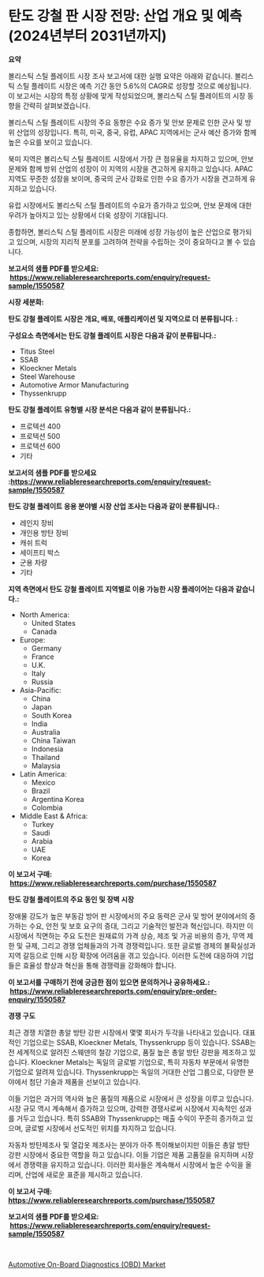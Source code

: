 <p><h1>탄도 강철 판 시장 전망: 산업 개요 및 예측 (2024년부터 2031년까지)</h1></p><p><strong>요약</strong></p>
<p><p>볼리스틱 스틸 플레이트 시장 조사 보고서에 대한 실행 요약은 아래와 같습니다. 볼리스틱 스틸 플레이트 시장은 예측 기간 동안 5.6%의 CAGR로 성장할 것으로 예상됩니다. 이 보고서는 시장의 특정 상황에 맞게 작성되었으며, 볼리스틱 스틸 플레이트의 시장 동향을 간략히 살펴보겠습니다.</p><p>볼리스틱 스틸 플레이트 시장의 주요 동향은 수요 증가 및 안보 문제로 인한 군사 및 방위 산업의 성장입니다. 특히, 미국, 중국, 유럽, APAC 지역에서는 군사 예산 증가와 함께 높은 수요를 보이고 있습니다.</p><p>북미 지역은 볼리스틱 스틸 플레이트 시장에서 가장 큰 점유율을 차지하고 있으며, 안보 문제와 함께 방위 산업의 성장이 이 지역의 시장을 견고하게 유지하고 있습니다. APAC 지역도 꾸준한 성장을 보이며, 중국의 군사 강화로 인한 수요 증가가 시장을 견고하게 유지하고 있습니다.</p><p>유럽 시장에서도 볼리스틱 스틸 플레이트의 수요가 증가하고 있으며, 안보 문제에 대한 우려가 높아지고 있는 상황에서 더욱 성장이 기대됩니다.</p><p>종합하면, 볼리스틱 스틸 플레이트 시장은 미래에 성장 가능성이 높은 산업으로 평가되고 있으며, 시장의 지리적 분포를 고려하여 전략을 수립하는 것이 중요하다고 볼 수 있습니다.</p></p>
<p><strong>보고서의 샘플 PDF를 받으세요: &nbsp;<a href="https://www.reliableresearchreports.com/enquiry/request-sample/1550587">https://www.reliableresearchreports.com/enquiry/request-sample/1550587</a></strong></p>
<p><strong>시장 세분화:</strong></p>
<p><strong> 탄도 강철 플레이트 시장은 개요, 배포, 애플리케이션 및 지역으로 더 분류됩니다. :</strong></p>
<p><strong>구성요소 측면에서는 탄도 강철 플레이트 시장은 다음과 같이 분류됩니다.:</strong></p>
<p><ul><li>Titus Steel</li><li>SSAB</li><li>Kloeckner Metals</li><li>Steel Warehouse</li><li>Automotive Armor Manufacturing</li><li>Thyssenkrupp</li></ul></p>
<p><strong> 탄도 강철 플레이트 유형별 시장 분석은 다음과 같이 분류됩니다.:</strong></p>
<p><ul><li>프로텍션 400</li><li>프로텍션 500</li><li>프로텍션 600</li><li>기타</li></ul></p>
<p><strong>보고서의 샘플 PDF를 받으세요 :<a href="https://www.reliableresearchreports.com/enquiry/request-sample/1550587">https://www.reliableresearchreports.com/enquiry/request-sample/1550587</a></strong></p>
<p><strong> 탄도 강철 플레이트 응용 분야별 시장 산업 조사는 다음과 같이 분류됩니다.:</strong></p>
<p><ul><li>레인지 장비</li><li>개인용 방탄 장비</li><li>캐쉬 트럭</li><li>세이프티 박스</li><li>군용 차량</li><li>기타</li></ul></p>
<p><strong>지역 측면에서 탄도 강철 플레이트 지역별로 이용 가능한 시장 플레이어는 다음과 같습니다.:</strong></p>
<p><ul>
    <li>
        North America:
        <ul>
            <li>United States</li>
            <li>Canada</li>
        </ul>
    </li>
    <li>
        Europe:
        <ul>
            <li>Germany</li>
            <li>France</li>
            <li>U.K.</li>
            <li>Italy</li>
            <li>Russia</li>
        </ul>
    </li>
    <li>
        Asia-Pacific:
        <ul>
            <li>China</li>
            <li>Japan</li>
            <li>South Korea</li>
            <li>India</li>
            <li>Australia</li>
            <li>China Taiwan</li>
            <li>Indonesia</li>
            <li>Thailand</li>
            <li>Malaysia</li>
        </ul>
    </li>
    <li>
        Latin America:
        <ul>
            <li>Mexico</li>
            <li>Brazil</li>
            <li>Argentina Korea</li>
            <li>Colombia</li>
        </ul>
    </li>
    <li>
        Middle East & Africa:
        <ul>
            <li>Turkey</li>
            <li>Saudi</li>
            <li>Arabia</li>
            <li>UAE</li>
            <li>Korea</li>
        </ul>
    </li>
    </ul></p>
<p><strong>이 보고서 구매: &nbsp;<a href="https://www.reliableresearchreports.com/purchase/1550587">https://www.reliableresearchreports.com/purchase/1550587</a></strong></p>
<p><strong>탄도 강철 플레이트의 주요 동인 및 장벽 시장</strong></p>
<p><p>장애물 강도가 높은 부동감 방어 판 시장에서의 주요 동력은 군사 및 방어 분야에서의 증가하는 수요, 안전 및 보호 요구의 증대, 그리고 기술적인 발전과 혁신입니다. 하지만 이 시장에서 직면하는 주요 도전은 원재료의 가격 상승, 제조 및 가공 비용의 증가, 무역 제한 및 규제, 그리고 경쟁 업체들과의 가격 경쟁력입니다. 또한 글로벌 경제의 불확실성과 지역 갈등으로 인해 시장 확장에 어려움을 겪고 있습니다. 이러한 도전에 대응하여 기업들은 효율성 향상과 혁신을 통해 경쟁력을 강화해야 합니다.</p></p>
<p><strong>이 보고서를 구매하기 전에 궁금한 점이 있으면 문의하거나 공유하세요.: &nbsp;<a href="https://www.reliableresearchreports.com/enquiry/pre-order-enquiry/1550587">https://www.reliableresearchreports.com/enquiry/pre-order-enquiry/1550587</a></strong></p>
<p><strong>경쟁 구도</strong></p>
<p><p>최근 경쟁 치열한 총알 방탄 강판 시장에서 몇몇 회사가 두각을 나타내고 있습니다. 대표적인 기업으로는 SSAB, Kloeckner Metals, Thyssenkrupp 등이 있습니다. SSAB는 전 세계적으로 알려진 스웨덴의 철강 기업으로, 품질 높은 총알 방탄 강판을 제조하고 있습니다. Kloeckner Metals는 독일의 글로벌 기업으로, 특히 자동차 부문에서 유명한 기업으로 알려져 있습니다. Thyssenkrupp는 독일의 거대한 산업 그룹으로, 다양한 분야에서 첨단 기술과 제품을 선보이고 있습니다.</p><p>이들 기업은 과거의 역사와 높은 품질의 제품으로 시장에서 큰 성장을 이루고 있습니다. 시장 규모 역시 계속해서 증가하고 있으며, 강력한 경쟁사로써 시장에서 지속적인 성과를 거두고 있습니다. 특히 SSAB와 Thyssenkrupp는 매출 수익이 꾸준히 증가하고 있으며, 글로벌 시장에서 선도적인 위치를 차지하고 있습니다.</p><p>자동차 방탄제조사 및 열갑옷 제조사는 분야가 아주 특이해보이지만 이들은 총알 방탄 강판 시장에서 중요한 역할을 하고 있습니다. 이들 기업은 제품 고품질을 유지하며 시장에서 경쟁력을 유지하고 있습니다. 이러한 회사들은 계속해서 시장에서 높은 수익을 올리며, 산업에 새로운 표준을 제시하고 있습니다.</p></p>
<p><strong>이 보고서 구매: &nbsp; <a href="https://www.reliableresearchreports.com/purchase/1550587">https://www.reliableresearchreports.com/purchase/1550587</a></strong></p>
<p><strong>보고서의 샘플 PDF를 받으세요: &nbsp;<a href="https://www.reliableresearchreports.com/enquiry/request-sample/1550587">https://www.reliableresearchreports.com/enquiry/request-sample/1550587</a></strong><strong></strong></p>
<p>&nbsp;</p>
<p><p><a href="https://eight-handstand-8fb.notion.site/Automotive-On-Board-Diagnostics-OBD-Market-Size-Market-Trends-and-Growth-Outlook-forecasted-for--6e0a8cd6eb6846b988d8c75af9d29095">Automotive On-Board Diagnostics (OBD) Market</a></p></p>